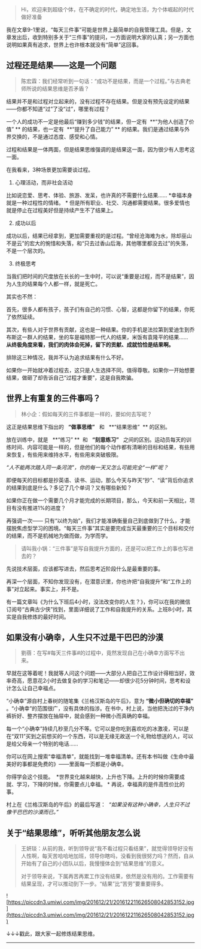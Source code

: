> Hi，欢迎来到超级个体，在不确定的时代，确定地生活，为个体崛起的时代做好准备

我在文章9-1里说，“每天三件事”可能是世界上最简单的自我管理工具。但是，文章发出后，收到特别多关于“三件事”的提问，一方面说明大家的认真；另一方面也说明如果真有追求，世界上也许根本就没有“简单”这回事。

## 过程还是结果——这是一个问题

> 陈宏霖：我们经常听到一句话：“成功不是结果，而是一个过程。”与古典老师所说的结果思维是否矛盾？

结果并不是和过程对立起来的，没有过程不存在结果。但是没有预先设定的结果——你都不知道“过”了没“过”，哪里有过程？

一个人的成功不一定是他最后“赚到多少钱”的结果，但一定有  **“为他人创造了价值” ** 的结果，也一定有  **“提升了自己能力” ** 的结果。我们是通过结果与外界交换的，不是通过态度、感受和心情。

过程和结果是一体两面，但是结果思维强调的是结果这一面，因为很少有人思考这一面。

在我看来，3种场景更加需要谈过程。

1. 心理活动，而非社会活动

比如说恋爱、思考、体验、旅游、发呆，也许真的不需要什么结果…… *幸福本身就是一种过程性的情绪。 * 但是所有职业、社交、沟通都需要结果。很多爱情也就是停止在过程美好但是持续产生不了结果上。

2. 成功以后

成功以后，结果已经拿到，更加需要重视的是过程。“曾经沧海难为水，除却巫山不是云”的宏大的惋惜和失落，和“只去过香山后海，其他哪里都没去过”的失落，不是一个层次的。

3. 终极思考

当我们把时间的尺度放在长长的一生中时，可以说“重要是过程，而不是结果”，因为人生的结果每个人都一样，就是死亡。

其实也不然：

首先，很多人都有孩子，孩子们有自己的习惯、心智，这都是你留下的结果，你死了依然延续。

其次，有些人对于世界有贡献，这也是一种结果。你的手机是法拉第到爱迪生到乔布斯这一群人的结果，坐的车是福特那一代人的结果，米饭有袁隆平的结果…… **从终极角度来看，我们的肉体会死掉，留下的贡献、成就恰恰是结果啊。**

排除这三种情况，我并不认为追求结果有什么不好。

如果你一开始就冲着过程去，这只是人生选择不同，值得尊敬。如果你一开始想要结果，做砸了却告诉自己“过程才重要”，这是自我欺骗。

## 世界上有重复的三件事吗？

> 林小企：假如每天的三件事都是一样的，要如何去写呢？

这正是结果思维下指出的   **“做事思维”**   和   **“结果思维”  ** 的区别。

放在训练中，就是   **“练习” **  和   **“刻意练习”**   之间的区别。运动员每天的训练时间、内容可能是一样的，但是他们的每个动作都有清晰的目标和结果，有些用来恢复，有些用来维持水平，有些用来突破极限。

 *“人不能两次踏入同一条河流”，你的每一天又怎么可能完全“一样”呢？*

即便每天的目标都是抄英语、读书、运动，那么今天与昨天“抄”、“读”背后你追求的结果到底是什么？多记了几个单词？又有哪些新知？

如果你正在做一个需要几个月才能完成的长期项目，那么，今天和前一天相比，项目有没有推进1%的进度？

再强调一次—— 只有“以终为始”，我们才能准确衡量自己到底做到了什么，才能摆脱焦虑型学习的困境。“每天三件事”其实是要完成当天最重要的三个目标和交付的结果，而不是机械地为做而做，为学而学。

> 请叫我小锅：“三件事”是写自我提升方面的，还是可以把工作上的事也写进去的？

先说技术层面，应该都写进去，然后思考近阶段什么是最重要的事。

再深一个层面，不知你发现没有，在潜意识里，你也许把“自我提升”和“工作上的事”对立起来。事实上，并不是。

有一篇文章叫《为什么下班后4小时，没法改变你的人生？》，你可以在我的微信订阅号“古典古少侠”找到，里面详细说了工作和自我提升的关系。上班8小时，其实是自我修炼的最好时间。

## 如果没有小确幸，人生只不过是干巴巴的沙漠

> 劉蓓：在写#每天三件事#的过程中，竟然发现自己在小确幸方面写不出来。

早就在这等着呢！我就等人问这个问题——大部分人把自己工作设计得相当好，效率奇高，愿意花2小时去做复杂的学习和笔记——却很少花5分钟时间，思考和设计怎么让自己幸福点。

“小确幸”源自村上春树的随笔集《兰格汉斯岛的午后》，意为 **“微小但确切的幸福”** 。“小确幸”的范围很广，没有具体的指涉。在书中，村上说，当他把洗过的干净内裤折好、整齐摆放在抽屉中，就会感到一种微小而真确的幸福。

每一个“小确幸”持续几秒至几分不等。它可以是你吃到喜欢吃的冰激凌，可以是在“双11”买到之前想买的一个东西，可以是无缘无故送一个礼物给想送的人，可以是给父母亲一个特别的电话……

你可以在网上搜索“幸福清单”，就能找到一堆幸福清单。还有本书叫做《生命中最美好的事都是免费的》——里面每一页都是小确幸。

你得学会这个技能。  *世界变化越来越快，上升也下降。上升的时候你需要成就、学习，下降的时候，你需要点儿幸福。 * 再说，幸福真的是件高性价比的事。

村上在《兰格汉斯岛的午后》的最后写道：  *“如果没有这种小确幸，人生只不过像干巴巴的沙漠而已。”*

## 关于“结果思维”，听听其他朋友怎么说

> 王妍琰：从前的我，听到领导说“我不看过程只看结果”，就觉得领导好没有人性啊，每天苦哈哈地加班，领导你瞎吗，没看到我很努力吗？然而，自从开始有了自己的小团队以后，我慢慢体会到“结果思维”的意义。
> 
> 对于领导来说，下属再苦再累工作没有结果，依然是没有用的。工作需要有结果呈现，才可以推动到下一步。“结果”比“苦劳”要重要得多。

![https://piccdn3.umiwi.com/img/201612/21/201612211626508042853152.jpg](https://piccdn3.umiwi.com/img/201612/21/201612211626508042853152.jpg)

↓↓↓戳此，跟大家一起修炼结果思维。

---
